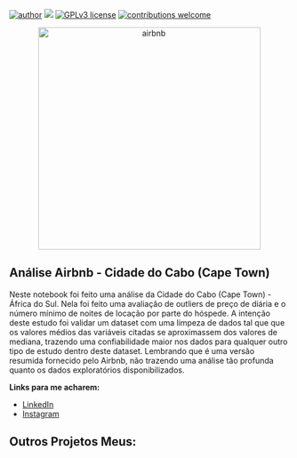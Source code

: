 [![author](https://img.shields.io/badge/author-flaviosalazar-red.svg)](https://www.linkedin.com/in/flavio-r-salazar/) [![](https://img.shields.io/badge/python-3.7+-blue.svg)](https://www.python.org/downloads/release/python-365/) [![GPLv3 license](https://img.shields.io/badge/License-GPLv3-blue.svg)](http://perso.crans.org/besson/LICENSE.html) [![contributions welcome](https://img.shields.io/badge/contributions-welcome-brightgreen.svg?style=flat)](https://github.com/rafaelnduarte/portfolio/issues)

<p align="center">
  <img src="https://images.unsplash.com/photo-1454165804606-c3d57bc86b40?ixid=MnwxMjA3fDB8MHxwaG90by1wYWdlfHx8fGVufDB8fHx8&ixlib=rb-1.2.1&auto=format&fit=crop&w=1050&q=80" alt="airbnb"height=400px >
</p>

## Análise Airbnb - Cidade do Cabo (Cape Town)

Neste notebook foi feito uma análise da Cidade do Cabo (Cape Town) - África do Sul. Nela foi feito uma avaliação de outliers de preço de diária e o número mínimo de noites de locação por parte do hóspede. A intenção deste estudo foi validar um dataset com uma limpeza de dados tal que que os valores médios das variáveis citadas se aproximassem dos valores de mediana, trazendo uma confiabilidade maior nos dados para qualquer outro tipo de estudo dentro deste dataset. Lembrando que é uma versão resumida fornecido pelo Airbnb, não trazendo uma análise tão profunda quanto os dados exploratórios disponibilizados.

<!-- [Link para o projeto completo](https://medium.com/@rafaelnduarte) -->

**Links para me acharem:**
<!-- * [Artigo meu desse projeto no Medium](https://medium.com/@rafaelnduarte) -->
<!-- * [Outro artigo meu desse projeto no Medium](https://medium.com/@rafaelnduarte) -->
* [LinkedIn](https://www.linkedin.com/in/flavio-r-salazar/)
* [Instagram](https://www.instagram.com/in/_salazar_flavio_/)




## Outros Projetos Meus:

<!-- Business
* **[Image Classification using Convolutional Neural Networks](https://bit.ly/3cdckqJ)**

* **[Sales Forecast With Prophet](https://bit.ly/2wHiD6l)**
 
* **[RFM Customer Segmentation With K-Means](https://bit.ly/2RFTWi2)** -->
